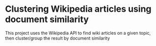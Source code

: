 # Clustering Wikipedia articles using document similarity

This project uses the Wikipedia API to find wiki articles on a given topic, then cluster/group the result by document similarity 

